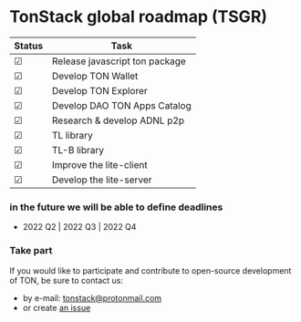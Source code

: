 # TonStack global roadmap (TSGR)

| Status  | Task                            |
|---------|---------------------------------|
| ☑       | Release javascript ton package  |
| ☑       | Develop TON Wallet              |
| ☑       | Develop TON Explorer            |
| ☑       | Develop DAO TON Apps Catalog    |
| ☑       | Research & develop ADNL p2p     |
| ☑       | TL library                      |
| ☑       | TL-B library                    |
| ☑       | Improve the lite-client         |
| ☑       | Develop the lite-server         |


### in the future we will be able to define deadlines
- 2022 Q2 | 2022 Q3 | 2022 Q4

### Take part

If you would like to participate and contribute to 
open-source development of TON, be sure to contact us:

- by e-mail: tonstack@protonmail.com
- or create [an issue](https://github.com/tonstack/roadmap/issues)

